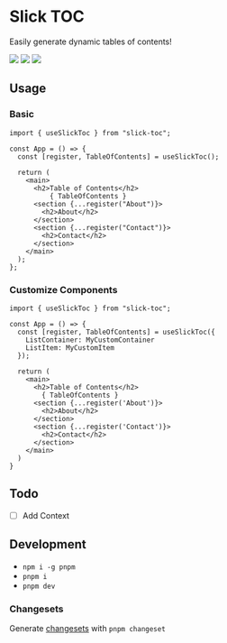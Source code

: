 # Slick TOC

Easily generate dynamic tables of contents!

<a href="https://bundlephobia.com/package/slick-toc@latest"><img src="https://badgen.net/bundlephobia/minzip/slick-toc" /></a>
<a href="https://bundlephobia.com/package/slick-toc@latest"><img src="https://badgen.net/bundlephobia/tree-shaking/slick-toc" /></a>
<a href="https://codeclimate.com/github/KilleenCode/slick-toc/maintainability"><img src="https://api.codeclimate.com/v1/badges/182926eed34a70948fcd/maintainability" /></a>



## Usage

### Basic

```tsx
import { useSlickToc } from "slick-toc";

const App = () => {
  const [register, TableOfContents] = useSlickToc();

  return (
    <main>
      <h2>Table of Contents</h2>
          { TableOfContents }
      <section {...register("About")}>
        <h2>About</h2>
      </section>
      <section {...register("Contact")}>
        <h2>Contact</h2>
      </section>
    </main>
  );
};
```

### Customize Components

```tsx
import { useSlickToc } from "slick-toc";

const App = () => {
  const [register, TableOfContents] = useSlickToc({
    ListContainer: MyCustomContainer
    ListItem: MyCustomItem
  });

  return (
    <main>
      <h2>Table of Contents</h2>
        { TableOfContents }
      <section {...register('About')}>
        <h2>About</h2>
      </section>
      <section {...register('Contact')}>
        <h2>Contact</h2>
      </section>
    </main>
  )
}
```

## Todo

- [ ] Add Context

## Development

- `npm i -g pnpm`
- `pnpm i`
- `pnpm dev`

### Changesets

Generate [changesets](https://github.com/changesets/changesets) with `pnpm changeset`
